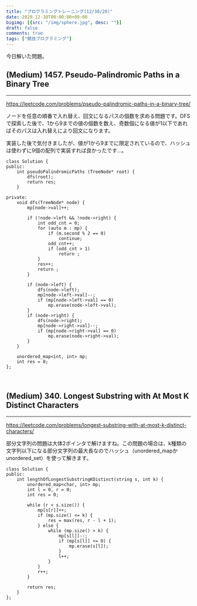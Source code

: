 ```yaml
---
title: "プログラミングトレーニング(12/30/20)"
date: 2020-12-30T00:00:00+09:00
bigimg: [{src: "/img/sphere.jpg", desc: ""}]
draft: false
comments: true
tags: ["競技プログラミング"]
---
```


今日解いた問題。

<!--more-->

## (Medium) 1457. Pseudo-Palindromic Paths in a Binary Tree
-------

https://leetcode.com/problems/pseudo-palindromic-paths-in-a-binary-tree/

ノードを任意の順番で入れ替え、回文になるパスの個数を求める問題です。DFSで探索した後で、1から9までの値の個数を数え、奇数個になる値が1以下であればそのパスは入れ替えにより回文になります。

実装した後で気付きましたが、値が1から9までに限定されているので、ハッシュは使わずに9個の配列で実装すれば良かったです…。

```
class Solution {
public:
    int pseudoPalindromicPaths (TreeNode* root) {
        dfs(root);
        return res;
    }

private:
    void dfs(TreeNode* node) {
        mp[node->val]++;

        if (!node->left && !node->right) {
            int odd_cnt = 0;
            for (auto m : mp) {
                if (m.second % 2 == 0)
                    continue;
                odd_cnt++;
                if (odd_cnt > 1)
                    return ;
            }
            res++;
            return ;
        }
        
        if (node->left) {
            dfs(node->left);
            mp[node->left->val]--;
            if (mp[node->left->val] == 0)
                mp.erase(node->left->val);
        }
        if (node->right) {
            dfs(node->right);
            mp[node->right->val]--;
            if (mp[node->right->val] == 0)
                mp.erase(node->right->val);
        }
    }

    unordered_map<int, int> mp;
    int res = 0;
};
```

<br>

## (Medium) 340. Longest Substring with At Most K Distinct Characters
-------

https://leetcode.com/problems/longest-substring-with-at-most-k-distinct-characters/

部分文字列の問題は大体2ポインタで解けますね。この問題の場合は、k種類の文字列以下になる部分文字列の最大長なのでハッシュ（unordered_mapかunordered_set）を使って解きます。

```
class Solution {
public:
    int lengthOfLongestSubstringKDistinct(string s, int k) {
        unordered_map<char, int> mp;
        int l = 0, r = 0;
        int res = 0;
        
        while (r < s.size()) {
            mp[s[r]]++;
            if (mp.size() <= k) {
                res = max(res, r - l + 1);
            } else {
                while (mp.size() > k) {
                    mp[s[l]]--;
                    if (mp[s[l]] <= 0) {
                        mp.erase(s[l]);
                    }
                    l++;
                }
            }
            r++;
        }

        return res;
    }
};
```